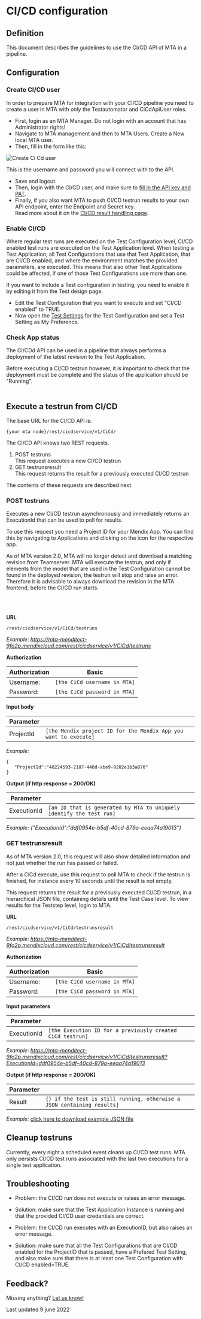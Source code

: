 # CI/CD configuration

## Definition

This document describes the guidelines to use the CI/CD API of MTA in a pipeline.

## Configuration

### Create CI/CD user

In order to prepare MTA for integration with your CI/CD pipeline you need to create a user in MTA with *only* the Testautomator and CiCdApiUser roles. 

- First, login as an MTA Manager. Do not login with an account that has Administrator rights!
- Navigate to MTA management and then to MTA Users. Create a New local MTA user.
- Then, fill in the form like this:

![Create Ci Cd user](images/cicd-create-account.png)

This is the username and password you will connect with to the API. 

- Save and logout.
- Then, login with the CI/CD user, and make sure to [fill in the API key and PAT](access-mendix-model).
- Finally, if you also want MTA to push CI/CD testrun results to your own API endpoint, enter the Endpoint and Secret key.<br/>Read more about it on the [CI/CD result handling page](cicd-result).

### Enable CI/CD
Where regular test runs are executed on the Test Configuration level, CI/CD enabled test runs are executed on the Test Application level. When testing a Test Application, all Test Configurations that use that Test Application, that are CI/CD enabled, and where the environment matches the provided parameters, are executed. This means that also other Test Applications could be affected, if one of those Test Configurations use more than one.

If you want to include a Test configuration in testing, you need to enable it by editing it from the Test design page. 
- Edit the Test Configuration that you want to execute and set "CI/CD enabled" to TRUE.
- Now open the [Test Settings](../../test-setting) for the Test Configuration and set a Test Setting as My Preference.

### Check App status
The CI/CDd API can be used in a pipeline that always performs a deployment of the latest revision to the Test Application. 

<i class="fa fa-exclamation-triangle"></i> Before executing a CI/CD testrun however, it is important to check that the deployment must be complete and the status of the application should be "Running". 
<br/><br/>

## Execute a testrun from CI/CD

The base URL for the CI/CD API is:
```
{your mta node}/rest/cicdservice/v1/CiCd/
```

The CI/CD API knows two REST requests. 
1. POST testruns <br/> This request executes a new CI/CD testrun
2. GET testrunsresult <br/> This request returns the result for a previously executed CI/CD testrun

The contents of these requests are described next.

### POST testruns
Executes a new CI/CD testrun asynchronously and immediately returns an ExecutionId that can be used to poll for results. 

To use this request you need a Project ID for your Mendix App. You can find this by navigating to Applications and clicking on the <i class="fal fa-circle-info"></i> icon for the respective app.

<i class="fa fa-exclamation-triangle"></i> As of MTA version 2.0, MTA will no longer detect and download a matching revision from Teamserver. MTA will execute the testrun, and only if elements from the model that are used in the Test Configuration cannot be found in the deployed revision, the testrun will stop and raise an error. Therefore it is advisable to always download the revision in the MTA frontend, before the CI/CD run starts.

<br/><br/>


**URL**

`/rest/cicdservice/v1/CiCd/testruns`

*Example: https://mta-menditect-9fo2p.mendixcloud.com/rest/cicdservice/v1/CiCd/testruns*

**Authorization**

| Authorization | Basic                        |
| ------------- | ---------------------------- |
| Username:     | `[the CiCd username in MTA]` |
| Password:     | `[the CiCd password in MTA]` |

**Input body**

| Parameter |                                                                  |
| --------- | ---------------------------------------------------------------- |
| ProjectId | `[the Mendix project ID for the Mendix App you want to execute]` |

*Example:* 

```
{
   "ProjectId":"48224593-2187-448d-abe9-9202e1b3a870"
}
```

**Output (if http response = 200/OK)**

| Parameter   |                                                                      |
| ----------- | -------------------------------------------------------------------- |
| ExecutionId | `[an ID that is generated by MTA to uniquely identify the test run]` |

*Example: {"ExecutionId":"ddf0954e-b5df-40cd-879a-eeaa74a19013"}*


### GET testrunsresult

<i class="fa fa-exclamation-triangle"></i> As of MTA version 2.0, this request will also show detailed information and not just whether the run has passed or failed.

After a CiCd execute, use this request to poll MTA to check if the testrun is finished, for instance every 10 seconds until the result is not empty. 

This request returns the result for a previously executed CI/CD testrun, in a hierarchical JSON file, containing details until the Test Case level. To view results for the Teststep level, login to MTA. 

**URL**

`/rest/cicdservice/v1/CiCd/testrunsresult`

*Example: https://mta-menditect-9fo2p.mendixcloud.com/rest/cicdservice/v1/CiCd/testrunsresult*

**Authorization**

| Authorization | Basic                        |
| ------------- | ---------------------------- |
| Username:     | `[the CiCd username in MTA]` |
| Password:     | `[the CiCd password in MTA]` |

**Input parameters**

| Parameter   |                                                            |
| ----------- | ---------------------------------------------------------- |
| ExecutionId | `[the Execution ID for a previously created CiCd testrun]` |

*Example: https://mta-menditect-9fo2p.mendixcloud.com/rest/cicdservice/v1/CiCd/testrunsresult?ExecutionId=ddf0954e-b5df-40cd-879a-eeaa74a19013*

**Output (if http response = 200/OK)**

| Parameter |                                                                         |
| --------- | ----------------------------------------------------------------------- |
| Result    | `{} if the test is still running, otherwise a JSON containing results]` |

*Example:* [click here to download example JSON file](images/example_testrun_result.js)



## Cleanup testruns
Currently, every night a scheduled event cleans up CI/CD test runs. MTA only persists CI/CD test runs associated with the last two executions for a single test application. 

## Troubleshooting

- Problem: the CI/CD run does not execute or raises an error message.
- Solution: make sure that the Test Application Instance is running and that the provided CI/CD user credentials are correct.


- Problem: the CI/CD run executes with an ExecutionID, but also raises an error message.
- Solution: make sure that all the Test Configurations that are CI/CD enabled for the ProjectID that is passed, have a Prefered Test Setting, and also make sure that there is at least one Test Configuration with CI/CD enabled=TRUE.

## Feedback?
Missing anything? [Let us know!](mailto:support@menditect.com)

Last updated 9 june 2022